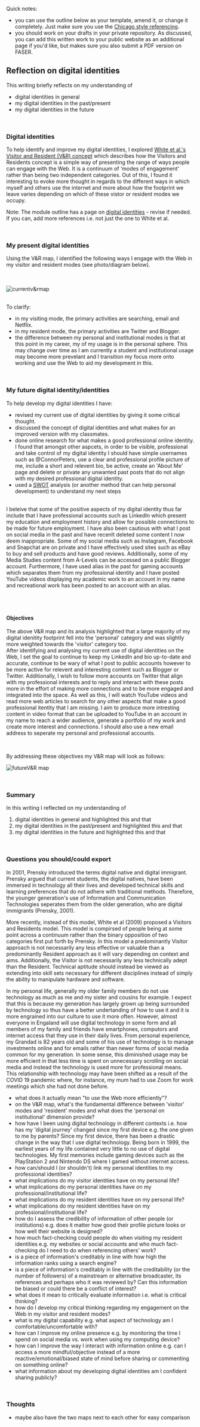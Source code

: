 Quick notes:
- you can use the outline below as your template, amend it, or change it completely. Just make sure you use the [Chicago style referencing](https://www1.essex.ac.uk/students/study-resources/tdc/documents/referencing-chicago.pdf). 
- you should work on your drafts in your private repository. As discussed, you can add this written work to your public website as an additional page if you'd like, but makes sure you also submit a PDF version on FASER. 

## Reflection on digital identities

This writing briefly reflects on my understanding of

- digital identities in general
- my digital identities in the past/present
- my digital identities in the future

<br>

### Digital identities

To help identify and improve my digital identities, I explored [White et al.'s Visitor and Resident (V&R) concept](http://daveowhite.com/vandr/) which describes how the Visitors and Residents concept is a simple way of presenting the range of ways people can engage with the Web. It is a continuum of ‘modes of engagement’ rather than being two independent categories. Out of this, I found it interesting to evoke more thought in regards to the different ways in which myself and others use the internet and more about how the footprint we leave varies depending on which of these vistor or resident modes we occupy.

Note: The module outline has a page on [digital identities](https://github.com/krisztian-hofstadter-tedor/CS220-AU-navigating-the-digital-world/blob/main/digital-identities.md) - revise if needed. If you can, add more references i.e. not just the one to White et al. 

<br>

### My present digital identities

Using the V&R map, I identified the following ways I engage with the Web in my visitor and resident modes (see photo/diagram below). 

 <br><br>
 ![currentv&rmap](assets/img/currentv&rmap.png)
<br><br>

To clarify:

- in my visiting mode, the primary activities are searching, email and Netflix.
- in my resident mode, the primary activities are Twitter and Blogger.
- the difference between my personal and institutional modes is that at this point in my career, my of my usage is in the personal sphere. This may change over time as I am currently a student and institutional usage may become more prevelant and I transition my focus more onto working and use the Web to aid my development in this.
 
<br>

### My future digital identity/identities

To help develop my digital identities I have:
- revised my current use of digital identities by giving it some critical thought.
- discussed the concept of digital identities and what makes for an improved version with my classmates.
- done online research for what makes a good professional online identity. I found that amongst other aspcets, in order to be visible, professional and take control of my digital identity I should have simple usernames such as @ConnorPeters, use a clear and professional profile picture of me, include a short and relevent bio, be active, create an 'About Me' page and delete or private any unwanted past posts that do not align with my desired professional digital identity. 
- used a [SWOT](https://duckduckgo.com/?q=swot&t=brave&ia=web) analysis (or another method that can help personal development) to understand my next steps
<br>
I beleive that some of the positive aspects of my digital identity thus far include that I have professional accounts such as LinkedIn which present my education and employment history and allow for possible connections to be made for future employment. I have also been cautious with what I post on social media in the past and have recenlt deleted some content I now deem inappropriate. Some of my social media such as Instagram, Facebook and Snapchat are on private and I have effectively used sites such as eBay to buy and sell products and have good reviews. Additionally, some of my Media Studies content from A-Levels can be accessed on a public Blogger account. Furthermore, I have used alias in the past for gaming accounts which separates them from my professional identity and I have posted YouTube videos displaying my academic work to an account in my name and recreational work has been posted to an account with an alias. 
 <br>
 <br>
 
 <br>

<br>

#### Objectives

The above V&R map and its analysis highlighted that a large majority of my digital idenitity footprint fell into the 'personal' category and was slightly more weighted towards the 'visitor' category too. 
<br>
After identifying and analysing my current use of digital identities on the Web, I set the goal to continue to keep my LinkedIn and bio up-to-date and accurate, continue to be wary of what I post to public accounts however to be more active for relevent and interesting content such as Blogger or Twitter. Additionally, I wish to follow more accounts on Twitter that align with my professional interests and to reply and interact with these posts more in the effort of making more connections and to be more engaged and integrated into the space. As well as this, I will watch YouTube videos and read more web articles to search for any other aspects that make a good professional itentity that I am missing. I aim to produce more intresting content in video format that can be uploaded to YouTube in an account in my name to reach a wider audience, generate a portfolio of my work and create more interest and connections. I should also use a new email address to seperate my personal and professional accounts.

<br>

By addressing these objectives my V&R map will look as follows: 

![futureV&R map](assets/img/futurev&rmap.png)

<br>

### Summary

In this writing I reflected on my understanding of

1. digital identities in general and highlighted this and that
2. my digital identities in the past/present and highlighted this and that
3. my digital identities in the future and highlighted this and that

<br>

### Questions you should/could export 
In 2001, Prensky introduced the terms digital native and digital immigrant. Prensky argued that current students, the digital natives, have been immersed in technology all their lives and developed technical skills and learning preferences that do not adhere with traditional methods. Therefore, the younger generation's use of Information and Communication Technologies seperates them from the older generation, who are digital immigrants (Prensky, 2001).

More recently, instead of this model, White et al (2009) proposed a Visitors and Residents model. This model is compirsed of people being at some point across a continuum rather than the binary opposition of two categories first put forth by Prensky. In this model a predominantly Visitor approach is not necessarily any less effective or valuable than a predominantly Resident approach as it will vary depending on context and aims. Additionally, the Visitor is not necessarily any less technically adept than the Resident. Technical aptitude should instead be viewed as extending into skill sets necessary for different disciplines instead of simply the ability to manipulate hardware and software. 


In my personal life, generally my older family members do not use technology as much as me and my sister and cousins for example. I expect that this is because my generation has largely grown up being surrounded by technology so thus have a better undertanding of how to use it and it is more engrained into our culture to use it more often. However, almost everyone in Engaland will use digital technology in some form and all members of my family and friends have smartphones, computors and internet access that they use in their daily lives. From personal experience, my Grandad is 82 years old and some of his use of technology is to manage investments online and for emails rather than newer forms of social media common for my generation. In some sense, this diminished usage may be more efficient in that less time is spent on unnecessary scrolling on social media and instead the technology is used more for professional means. This relationship with technology may have been shifted as a result of the COVID 19 pandemic where, for instance, my mum had to use Zoom for work meetings which she had not done before. 
- what does it actually mean "to use the Web more efficiently"?
- on the V&R map, what's the fundamental difference between 'visitor' modes and 'resident' modes and what does the 'personal on institutional' dimension provide?
- how have I been using digital technology in different contexts i.e. how has my 'digital journey' changed since my first device e.g. the one given to me by parents? 
Since my first device, there has been a drastic change in the way that I use digital technology. Being born in 1999, the earliest years of my life contained very little to no use of digital technologies. My first memories include gaming devices such as the PlayStation 2 and Nintendo DS where I gamed without internet access. 
- how can/should I (or shouldn't) link my personal identities to my professional identities?
- what implications do my visitor identities have on my personal life?
- what implications do my personal identities have on my professional/institutional life?
- what implications do my resident identities have on my personal life?
- what implications do my resident identities have on my professional/institutional life?
- how do I assess the credibility of information of other people (or institutions) e.g. does it matter how good their profile picture looks or how well their website is designed? 
- how much fact-checking could people do when visiting my resident identities e.g. my websites or social accounts and who much fact-checking do I need to do when referencing others' work?
- is a piece of information's creditably in line with how high the information ranks using a search engine?
- is a piece of information's creditably in line with the creditability (or the number of followers) of a mainstream or alternative broadcaster, its references and perhaps who it was reviewed by? Can this information be biased or could there be a conflict of interest? 
- what does it mean to critically evaluate information i.e. what is critical thinking?
- how do I develop my critical thinking regarding my engagement on the Web in my visitor and resident modes?
- what is my digital capability e.g. what aspect of technology am I comfortable/uncomfortable with?
- how can I improve my online presence e.g. by monitoring the time I spend on social media vs. work when using my computing device?
- how can I improve the way I interact with information online e.g. can I access a more mindful/objective instead of a more reactive/emotional/biased state of mind before sharing or commenting on something online?
- what information about my developing digital identities am I confident sharing publicly?

<br>

### Thoughts

- maybe also have the two maps next to each other for easy comparison
